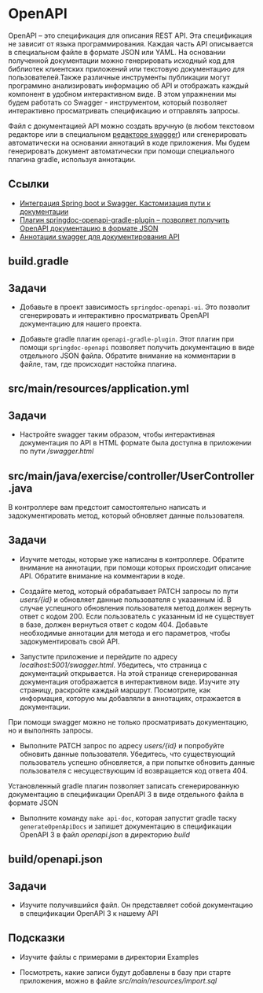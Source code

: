 # OpenAPI

OpenAPI – это спецификация для описания REST API. Эта спецификация не зависит от языка программирования. Каждая часть API описывается в специальном файле в формате JSON или YAML. На основании полученной документации можно генерировать исходный код для библиотек клиентских приложений или текстовую документацию для пользователей.Также различные инструменты публикации могут программно анализировать информацию об API и отображать каждый компонент в удобном интерактивном виде. В этом упражнении мы будем работать со Swagger - инструментом, который позволяет интерактивно просматривать спецификацию и отправлять запросы.

Файл с документацией API можно создать вручную (в любом текстовом редакторе или в специальном [редакторе swagger](https://editor.swagger.io)) или сгенерировать автоматически на основании аннотаций в коде приложения. Мы будем генерировать документ автоматически при помощи специального плагина gradle, используя аннотации.

## Ссылки

* [Интеграция Spring boot и Swagger. Кастомизация пути к документации](https://springdoc.org/#getting-started)
* [Плагин springdoc-openapi-gradle-plugin – позволяет получить OpenAPI документацию в формате JSON](https://github.com/springdoc/springdoc-openapi-gradle-plugin)
* [Аннотации swagger для документирования API](https://docs.swagger.io/swagger-core/v2.0.0-RC3/apidocs/io/swagger/v3/oas/annotations/package-summary.html)

## build.gradle

## Задачи

* Добавьте в проект зависимость `springdoc-openapi-ui`. Это позволит сгенерировать и интерактивно просматривать OpenAPI документацию для нашего проекта.

* Добавьте gradle плагин `openapi-gradle-plugin`. Этот плагин при помощи `springdoc-openapi` позволяет получить документацию в виде отдельного JSON файла. Обратите внимание на комментарии в файле, там, где происходит настойка плагина.

## src/main/resources/application.yml

## Задачи

* Настройте swagger таким образом, чтобы интерактивная документация по API в HTML формате была доступна в приложении по пути */swagger.html*

## src/main/java/exercise/controller/UserController.java

В контроллере вам предстоит самостоятельно написать и задокументировать метод, который обновляет данные пользователя.

## Задачи

* Изучите методы, которые уже написаны в контроллере. Обратите внимание на аннотации, при помощи которых происходит описание API. Обратите внимание на комментарии в коде.

* Создайте метод, который обрабатывает PATCH запросы по пути *users/{id}* и обновляет данные пользователя с указанным id. В случае успешного обновления пользователя метод должен вернуть ответ с кодом 200. Если пользователь с указанным id не существует в базе, должен вернуться ответ с кодом 404. Добавьте необходимые аннотации для метода и его параметров, чтобы задокументировать свой API.

* Запустите приложение и перейдите по адресу *localhost:5001/swagger.html*. Убедитесь, что страница с документаций открывается. На этой странице сгенерированная документация отображается в интерактивном виде. Изучите эту страницу, раскройте каждый маршрут. Посмотрите, как информация, которую мы добавляли в аннотациях, отражается в документации.

При помощи swagger можно не только просматривать документацию, но и выполнять запросы.

* Выполните PATCH запрос по адресу *users/{id}* и попробуйте обновить данные пользователя. Убедитесь, что существующий пользователь успешно обновляется, а при попытке обновить данные пользователя с несуществующим id возвращается код ответа 404.

Установленный gradle плагин позволяет записать сгенерированную документацию в спецификации OpenAPI 3 в виде отдельного файла в формате JSON

* Выполните команду `make api-doc`, которая запустит gradle таску `generateOpenApiDocs` и запишет документацию в спецификации OpenAPI 3 в файл *openapi.json* в директорию *build*

## build/openapi.json

## Задачи

* Изучите получившийся файл. Он представляет собой документацию в спецификации OpenAPI 3 к нашему API

## Подсказки

* Изучите файлы с примерами в директории Examples

* Посмотреть, какие записи будут добавлены в базу при старте приложения, можно в файле *src/main/resources/import.sql*
